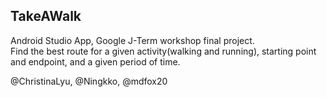 ## TakeAWalk
Android Studio App, Google J-Term workshop final project.\
Find the best route for a given activity(walking and running), starting point and endpoint, and a given period of time.

@ChristinaLyu, @Ningkko, @mdfox20
